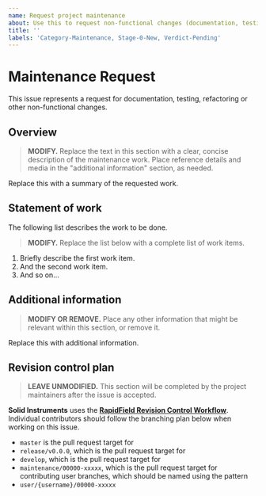 ```yaml
---
name: Request project maintenance
about: Use this to request non-functional changes (documentation, testing, refactoring, etc).
title: ''
labels: 'Category-Maintenance, Stage-0-New, Verdict-Pending'
---
```


# Maintenance Request

This issue represents a request for documentation, testing, refactoring or other non-functional changes.

## Overview

> **MODIFY.** Replace the text in this section with a clear, concise description of the maintenance work. Place reference details and media in the "additional information" section, as needed.

Replace this with a summary of the requested work.

## Statement of work

The following list describes the work to be done.

> **MODIFY.** Replace the list below with a complete list of work items.

1. Briefly describe the first work item.
2. And the second work item.
3. And so on...

## Additional information

> **MODIFY OR REMOVE.** Place any other information that might be relevant within this section, or remove it.

Replace this with additional information.

## Revision control plan

> **LEAVE UNMODIFIED.** This section will be completed by the project maintainers after the issue is accepted.

**Solid Instruments** uses the [**RapidField Revision Control Workflow**](https://github.com/RapidField/solid-instruments/blob/master/CONTRIBUTING.md#revision-control-strategy). Individual contributors should follow the branching plan below when working on this issue.

- `master` is the pull request target for
- `release/v0.0.0`, which is the pull request target for
- `develop`, which is the pull request target for
- `maintenance/00000-xxxxx`, which is the pull request target for contributing user branches, which should be named using the pattern
- `user/{username}/00000-xxxxx`